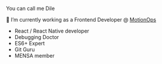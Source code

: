 You can call me Dile

🔭 I’m currently working as a Frontend Developer @ [MotionOps](https://motionops.com)

- React / React Native developer
- Debugging Doctor
- ES6+ Expert
- Git Guru
- MENSA member

<!--
**nikdiklic/nikdiklic** is a ✨ _special_ ✨ repository because its `README.md` (this file) appears on your GitHub profile.

Here are some ideas to get you started:

- 🔭 I’m currently working on ...
- 🌱 I’m currently learning ...
- 👯 I’m looking to collaborate on ...
- 🤔 I’m looking for help with ...
- 💬 Ask me about ...
- 📫 How to reach me: ...
- 😄 Pronouns: ...
- ⚡ Fun fact: ...
-->
